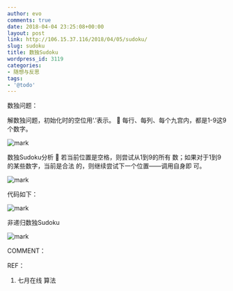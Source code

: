 ```yaml
---
author: evo
comments: true
date: 2018-04-04 23:25:08+00:00
layout: post
link: http://106.15.37.116/2018/04/05/sudoku/
slug: sudoku
title: 数独Sudoku
wordpress_id: 3119
categories:
- 随想与反思
tags:
- '@todo'
---
```


<!-- more -->

数独问题：

解数独问题，初始化时的空位用‘.’表示。
 每行、每列、每个九宫内，都是1-9这9个数字。


![mark](http://pacdb2bfr.bkt.clouddn.com/blog/image/180727/a4imgAGeFE.png?imageslim)



数独Sudoku分析
 若当前位置是空格，则尝试从1到9的所有
数；如果对于1到9的某些数字，当前是合法
的，则继续尝试下一个位置——调用自身即
可。


![mark](http://pacdb2bfr.bkt.clouddn.com/blog/image/180727/4b0g2d0aIL.png?imageslim)

代码如下：


![mark](http://pacdb2bfr.bkt.clouddn.com/blog/image/180727/7H40d32i4A.png?imageslim)

非递归数独Sudoku


![mark](http://pacdb2bfr.bkt.clouddn.com/blog/image/180727/59ELEa1JiC.png?imageslim)

COMMENT：

REF：




  1. 七月在线 算法
